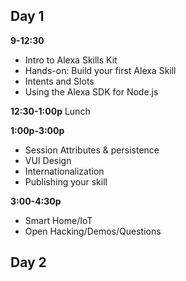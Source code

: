 ## Day 1

**9-12:30**
- Intro to Alexa Skills Kit
- Hands-on: Build your first Alexa Skill
- Intents and Slots
- Using the Alexa SDK for Node.js

**12:30-1:00p** 
Lunch

**1:00p-3:00p**
- Session Attributes & persistence
- VUI Design
- Internationalization
- Publishing your skill

**3:00-4:30p**
- Smart Home/IoT
- Open Hacking/Demos/Questions

## Day 2
